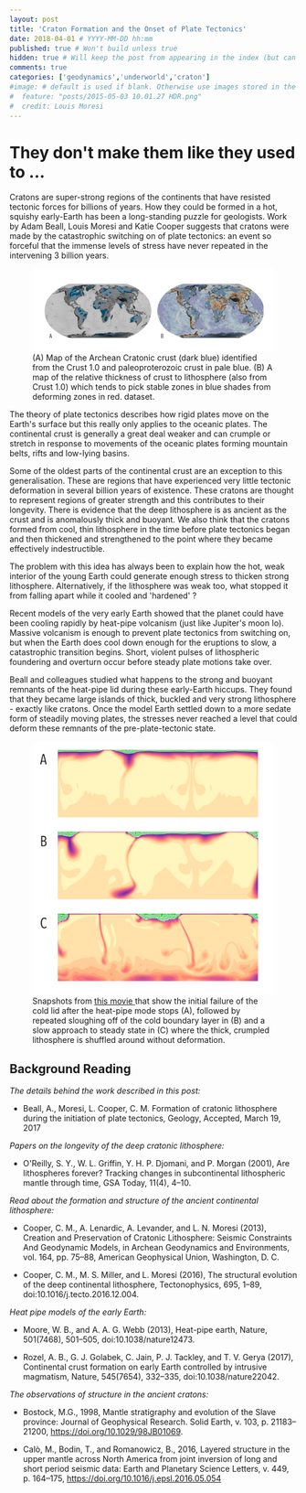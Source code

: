 ```yaml
---
layout: post
title: 'Craton Formation and the Onset of Plate Tectonics'
date: 2018-04-01 # YYYY-MM-DD hh:mm
published: true # Won't build unless true
hidden: true # Will keep the post from appearing in the index (but can be previewed if the link is known)
comments: true
categories: ['geodynamics','underworld','craton']
#image: # default is used if blank. Otherwise use images stored in the _images/posts folder
#  feature: "posts/2015-05-03 10.01.27 HDR.png"
#  credit: Louis Moresi
---
```


# They don't make them like they used to ...

Cratons are super-strong regions of the continents that have resisted tectonic
forces for billions of years. How they could be formed in a hot, squishy
early-Earth has been a long-standing puzzle for geologists. Work by Adam Beall,
Louis Moresi and Katie Cooper suggests that cratons were made by the catastrophic switching on of plate tectonics: an event so forceful that the immense levels of stress have never repeated in the intervening 3 billion years.

<figure >
	<a href="/images/posts/CratonStability/CratonsLithosphere.png"><img src="/images/posts/CratonStability/CratonsLithosphere.png"></a>
	<figcaption>
    (A) Map of the Archean Cratonic crust (dark blue) identified from the Crust 1.0 and paleoproterozoic crust in pale blue. (B) A map of the relative thickness of crust to lithosphere (also from Crust 1.0) which tends to pick stable zones
    in blue shades from deforming zones in red.
    dataset.
    </figcaption>
</figure>

The theory of plate tectonics describes how rigid plates move on the Earth's
surface but this really only applies to the oceanic plates. The continental
crust is generally a great deal weaker and can crumple or stretch in
response to movements of the oceanic plates forming mountain belts, rifts and
low-lying basins.

Some of the oldest parts of the continental crust are an exception to this
generalisation. These are regions that have experienced very little tectonic
deformation in several billion years of existence. These cratons are thought to
represent regions of greater strength and this contributes to their longevity.
There is evidence that the deep lithosphere is as ancient as the crust and is
anomalously thick and buoyant. We also think that the cratons formed from cool,
thin lithosphere in the time before plate tectonics began and then thickened
and strengthened to the point where they became effectively indestructible.

The problem with this idea has always been to explain how the hot, weak
interior of the young Earth could generate enough stress to thicken strong
lithosphere. Alternatively, if the lithosphere was weak too, what stopped it
from falling apart while it cooled and 'hardened' ?

Recent models of the very early Earth showed that the planet could have been
cooling rapidly by heat-pipe volcanism (just like Jupiter's moon Io). Massive
volcanism is enough to prevent plate tectonics from switching on, but when the Earth does cool down enough for the eruptions to slow, a catastrophic transition
begins. Short, violent pulses of lithospheric foundering and overturn occur before
steady plate motions take over.   

Beall and colleagues studied what happens to the strong and buoyant remnants of the heat-pipe lid during these early-Earth hiccups. They found that they became large islands of thick, buckled and very strong lithosphere - exactly like cratons.
Once the model Earth settled down to a more sedate form of steadily moving
plates, the stresses never reached a level that could deform these remnants of
the pre-plate-tectonic state.

<figure >
	<a href="/images/posts/CratonStability/CratonFormationMovie.mov"><img src="/images/posts/CratonStability/CratonFormationMovieFrames.png"></a>
	<figcaption>
      Snapshots from <a href="/images/posts/CratonStability/CratonFormationMovie.mov">
      this movie </a> that show the initial failure of the cold lid after the
      heat-pipe mode stops (A), followed by repeated sloughing off of the cold boundary layer in (B) and a slow approach to steady state in (C) where the
      thick, crumpled lithosphere is shuffled around without deformation.
  </figcaption>
</figure>

<!--
FIGURE - It would be good to include a figure here to show the bostock or similar
structural imaging that has been interpreted as early subduction.

But for now, leaving this out as it is not mine to distribute
-->


## Background Reading

*The details behind the work described in this post:*

  - Beall, A., Moresi, L. Cooper, C. M. Formation of cratonic lithosphere during the initiation of plate tectonics, Geology, Accepted, March 19, 2017

*Papers on the longevity of the deep cratonic lithosphere:*

  - O'Reilly, S. Y., W. L. Griffin, Y. H. P. Djomani, and P. Morgan (2001), Are lithospheres forever? Tracking changes in subcontinental lithospheric mantle through time, GSA Today, 11(4), 4–10.

*Read about the formation and structure of the ancient continental lithosphere:*

   - Cooper, C. M., A. Lenardic, A. Levander, and L. N. Moresi (2013), Creation and Preservation of Cratonic Lithosphere: Seismic Constraints And Geodynamic Models, in Archean Geodynamics and Environments, vol. 164, pp. 75–88, American Geophysical Union, Washington, D. C.

   -  Cooper, C. M., M. S. Miller, and L. Moresi (2016), The structural evolution of the deep continental lithosphere, Tectonophysics, 695, 1–89, doi:10.1016/j.tecto.2016.12.004.

*Heat pipe models of the early Earth:*

   - Moore, W. B., and A. A. G. Webb (2013), Heat-pipe earth, Nature, 501(7468), 501–505, doi:10.1038/nature12473.

   - Rozel, A. B., G. J. Golabek, C. Jain, P. J. Tackley, and T. V. Gerya (2017), Continental crust formation on early Earth controlled by intrusive magmatism, Nature, 545(7654), 332–335, doi:10.1038/nature22042.

*The observations of structure in the ancient cratons:*

   - Bostock, M.G., 1998, Mantle stratigraphy and evolution of the Slave province: Journal of Geophysical Research. Solid Earth, v. 103, p. 21183–21200, https://doi.org/10.1029/98JB01069.

   - Calò, M., Bodin, T., and Romanowicz, B., 2016, Layered structure in the upper mantle across North America from joint inversion of long and short period seismic data: Earth and Planetary Science Letters, v. 449, p. 164–175, https://doi.org/10.1016/j.epsl.2016.05.054

